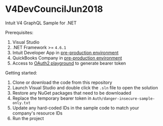 # V4DevCouncilJun2018
Intuit V4 GraphQL Sample for .NET

Prerequisites:
1. Visual Studio
2. .NET Framework >= `4.6.1`
3. Intuit Developer App in [pre-production environment](https://developer-stage.intuit.com)
4. QuickBooks Company in [pre-production environment](https://silver-release.qbo.intuit.com)
5. Access to [OAuth2 playground](https://developer-stage.intuit.com/v2/ui#/playground) to generate bearer token

Getting started:
1. Clone or download the code from this repository
2. Launch Visual Studio and double click the `.sln` file to open the solution
3. Restore any NuGet packages that need to be downloaded
4. Replace the temporary bearer token in `Auth/danger-insecure-sample-only.txt`
5. Update any hard-coded IDs in the sample code to match your company's resource IDs
5. Run the project
